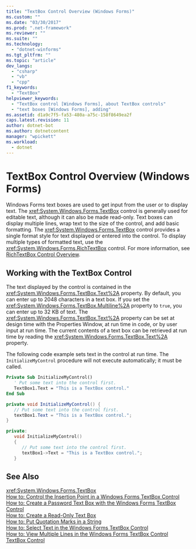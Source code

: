 ```yaml
---
title: "TextBox Control Overview (Windows Forms)"
ms.custom: ""
ms.date: "03/30/2017"
ms.prod: ".net-framework"
ms.reviewer: ""
ms.suite: ""
ms.technology: 
  - "dotnet-winforms"
ms.tgt_pltfrm: ""
ms.topic: "article"
dev_langs: 
  - "csharp"
  - "vb"
  - "cpp"
f1_keywords: 
  - "TextBox"
helpviewer_keywords: 
  - "TextBox control [Windows Forms], about TextBox controls"
  - "text boxes [Windows Forms], adding"
ms.assetid: d1a9c7f5-fa53-480a-a75c-158f8649ea2f
caps.latest.revision: 11
author: dotnet-bot
ms.author: dotnetcontent
manager: "wpickett"
ms.workload: 
  - dotnet
---
```

# TextBox Control Overview (Windows Forms)
Windows Forms text boxes are used to get input from the user or to display text. The <xref:System.Windows.Forms.TextBox> control is generally used for editable text, although it can also be made read-only. Text boxes can display multiple lines, wrap text to the size of the control, and add basic formatting. The <xref:System.Windows.Forms.TextBox> control provides a single format style for text displayed or entered into the control. To display multiple types of formatted text, use the <xref:System.Windows.Forms.RichTextBox> control. For more information, see [RichTextBox Control Overview](../../../../docs/framework/winforms/controls/richtextbox-control-overview-windows-forms.md).  
  
## Working with the TextBox Control  
 The text displayed by the control is contained in the <xref:System.Windows.Forms.TextBox.Text%2A> property. By default, you can enter up to 2048 characters in a text box. If you set the <xref:System.Windows.Forms.TextBox.Multiline%2A> property to `true`, you can enter up to 32 KB of text. The <xref:System.Windows.Forms.TextBox.Text%2A> property can be set at design time with the Properties Window, at run time in code, or by user input at run time. The current contents of a text box can be retrieved at run time by reading the <xref:System.Windows.Forms.TextBox.Text%2A> property.  
  
 The following code example sets text in the control at run time. The `InitializeMyControl` procedure will not execute automatically; it must be called.  
  
```vb  
Private Sub InitializeMyControl()  
   ' Put some text into the control first.  
   TextBox1.Text = "This is a TextBox control."  
End Sub  
```  
  
```csharp  
private void InitializeMyControl() {  
   // Put some text into the control first.  
   textBox1.Text = "This is a TextBox control.";  
}  
```  
  
```cpp  
private:  
   void InitializeMyControl()  
   {  
      // Put some text into the control first.  
      textBox1->Text = "This is a TextBox control.";  
   }  
```  
  
## See Also  
 <xref:System.Windows.Forms.TextBox>  
 [How to: Control the Insertion Point in a Windows Forms TextBox Control](../../../../docs/framework/winforms/controls/how-to-control-the-insertion-point-in-a-windows-forms-textbox-control.md)  
 [How to: Create a Password Text Box with the Windows Forms TextBox Control](../../../../docs/framework/winforms/controls/how-to-create-a-password-text-box-with-the-windows-forms-textbox-control.md)  
 [How to: Create a Read-Only Text Box](../../../../docs/framework/winforms/controls/how-to-create-a-read-only-text-box-windows-forms.md)  
 [How to: Put Quotation Marks in a String](../../../../docs/framework/winforms/controls/how-to-put-quotation-marks-in-a-string-windows-forms.md)  
 [How to: Select Text in the Windows Forms TextBox Control](../../../../docs/framework/winforms/controls/how-to-select-text-in-the-windows-forms-textbox-control.md)  
 [How to: View Multiple Lines in the Windows Forms TextBox Control](../../../../docs/framework/winforms/controls/how-to-view-multiple-lines-in-the-windows-forms-textbox-control.md)  
 [TextBox Control](../../../../docs/framework/winforms/controls/textbox-control-windows-forms.md)
